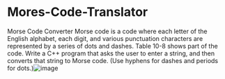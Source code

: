 # Mores-Code-Translator
Morse Code Converter
Morse code is a code where each letter of the English alphabet, each digit, and various
punctuation characters are represented by a series of dots and dashes. Table 10-8
shows part of the code.
Write a C++ program that asks the user to enter a string, and then converts that string to
Morse code. (Use hyphens for dashes and periods for dots.)![image](https://user-images.githubusercontent.com/77002129/177042106-4db81eba-0a41-4031-8c7e-14fe641abff9.png)

